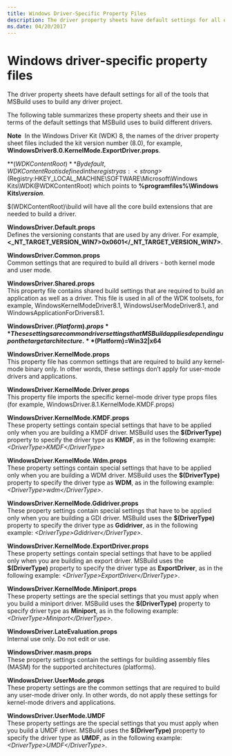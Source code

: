 ```yaml
---
title: Windows Driver-Specific Property Files
description: The driver property sheets have default settings for all of the tools that MSBuild uses to build any driver project.
ms.date: 04/20/2017
---
```


# <span id="devtest.windows_driver-specific_property_files"></span>Windows driver-specific property files


The driver property sheets have default settings for all of the tools that MSBuild uses to build any driver project.

The following table summarizes these property sheets and their use in terms of the default settings that MSBuild uses to build different drivers.

**Note**  In the Windows Driver Kit (WDK) 8, the names of the driver property sheet files included the kit version number (8.0), for example, **WindowsDriver8.0.KernelMode.ExportDriver.props**.

 

<span id="__WDKContentRoot_"></span><span id="__wdkcontentroot_"></span><span id="__WDKCONTENTROOT_"></span>**$(WDKContentRoot)**  
By default, WDKContentRoot is defined in the registry as: <strong>$(Registry:HKEY\_LOCAL\_MACHINE\\SOFTWARE\\Microsoft\\Windows Kits\\WDK@WDKContentRoot)</strong> which points to **%programfiles%\\Windows Kits\\*version***.

$(WDKContentRoot)\\build will have all the core build extensions that are needed to build a driver.

<span id="WindowsDriver.Default.props"></span><span id="windowsdriver.default.props"></span><span id="WINDOWSDRIVER.DEFAULT.PROPS"></span>**WindowsDriver.Default.props**  
Defines the versioning constants that are used by any driver. For example, **&lt;\_NT\_TARGET\_VERSION\_WIN7&gt;0x0601&lt;/\_NT\_TARGET\_VERSION\_WIN7&gt;**.

<span id="WindowsDriver.Common.props"></span><span id="windowsdriver.common.props"></span><span id="WINDOWSDRIVER.COMMON.PROPS"></span>**WindowsDriver.Common.props**  
Common settings that are required to build all drivers - both kernel mode and user mode.

<span id="WindowsDriver.Shared.props"></span><span id="windowsdriver.shared.props"></span><span id="WINDOWSDRIVER.SHARED.PROPS"></span>**WindowsDriver.Shared.props**  
This property file contains shared build settings that are required to build an application as well as a driver. This file is used in all of the WDK toolsets, for example, WindowsKernelModeDriver8.1, WindowsUserModeDriver8.1, and WindowsApplicationForDrivers8.1.

<span id="WindowsDriver.__Platform_.props"></span><span id="windowsdriver.__platform_.props"></span><span id="WINDOWSDRIVER.__PLATFORM_.PROPS"></span>**WindowsDriver.$(Platform).props**  
These settings are common driver settings that MSBuild applies depending upon the target architecture. **$(Platform)=Win32|x64**

<span id="WindowsDriver.KernelMode.props"></span><span id="windowsdriver.kernelmode.props"></span><span id="WINDOWSDRIVER.KERNELMODE.PROPS"></span>**WindowsDriver.KernelMode.props**  
This property file has common settings that are required to build any kernel-mode binary only. In other words, these settings don’t apply for user-mode drivers and applications.

<span id="WindowsDriver.KernelMode.Driver.props"></span><span id="windowsdriver.kernelmode.driver.props"></span><span id="WINDOWSDRIVER.KERNELMODE.DRIVER.PROPS"></span>**WindowsDriver.KernelMode.Driver.props**  
This property file imports the specific kernel-mode driver type props files (for example, WindowsDriver.8.1.KernelMode.KMDF.props)

<span id="WindowsDriver.KernelMode.KMDF.props"></span><span id="windowsdriver.kernelmode.kmdf.props"></span><span id="WINDOWSDRIVER.KERNELMODE.KMDF.PROPS"></span>**WindowsDriver.KernelMode.KMDF.props**  
These property settings contain special settings that have to be applied only when you are building a KMDF driver. MSBuild uses the **$(DriverType)** property to specify the driver type as **KMDF**, as in the following example: *&lt;DriverType&gt;KMDF&lt;/DriverType&gt;*

<span id="WindowsDriver.KernelMode.Wdm.props"></span><span id="windowsdriver.kernelmode.wdm.props"></span><span id="WINDOWSDRIVER.KERNELMODE.WDM.PROPS"></span>**WindowsDriver.KernelMode.Wdm.props**  
These property settings contain special settings that have to be applied only when you are building a WDM driver. MSBuild uses the **$(DriverType)** property to specify the driver type as **WDM**, as in the following example: *&lt;DriverType&gt;wdm&lt;/DriverType&gt;*.

<span id="WindowsDriver.KernelMode.Gdidriver.props"></span><span id="windowsdriver.kernelmode.gdidriver.props"></span><span id="WINDOWSDRIVER.KERNELMODE.GDIDRIVER.PROPS"></span>**WindowsDriver.KernelMode.Gdidriver.props**  
These property settings contain special settings that have to be applied only when you are building a GDI driver. MSBuild uses the **$(DriverType)** property to specify the driver type as **Gdidriver**, as in the following example: *&lt;DriverType&gt;Gdidriver&lt;/DriverType&gt;*.

<span id="WindowsDriver.KernelMode.ExportDriver.props"></span><span id="windowsdriver.kernelmode.exportdriver.props"></span><span id="WINDOWSDRIVER.KERNELMODE.EXPORTDRIVER.PROPS"></span>**WindowsDriver.KernelMode.ExportDriver.props**  
These property settings contain special settings that have to be applied only when you are building an export driver. MSBuild uses the **$(DriverType)** property to specify the driver type as **ExportDriver**, as in the following example: *&lt;DriverType&gt;ExportDriver&lt;/DriverType&gt;*.

<span id="WindowsDriver.KernelMode.Miniport.props"></span><span id="windowsdriver.kernelmode.miniport.props"></span><span id="WINDOWSDRIVER.KERNELMODE.MINIPORT.PROPS"></span>**WindowsDriver.KernelMode.Miniport.props**  
These property settings are the special settings that you must apply when you build a miniport driver. MSBuild uses the **$(DriverType)** property to specify driver type as **Miniport**, as in the following example: *&lt;DriverType&gt;Miniport&lt;/DriverType&gt;*.

<span id="WindowsDriver.LateEvaluation.props_"></span><span id="windowsdriver.lateevaluation.props_"></span><span id="WINDOWSDRIVER.LATEEVALUATION.PROPS_"></span>**WindowsDriver.LateEvaluation.props**   
Internal use only. Do not edit or use.

<span id="WindowsDriver.masm.props"></span><span id="windowsdriver.masm.props"></span><span id="WINDOWSDRIVER.MASM.PROPS"></span>**WindowsDriver.masm.props**  
These property settings contain the settings for building assembly files (MASM) for the supported architectures (platforms).

<span id="WindowsDriver.UserMode.props"></span><span id="windowsdriver.usermode.props"></span><span id="WINDOWSDRIVER.USERMODE.PROPS"></span>**WindowsDriver.UserMode.props**  
These property settings are the common settings that are required to build any user-mode driver only. In other words, do not apply these settings for kernel-mode drivers and applications.

<span id="WindowsDriver.UserMode.UMDF"></span><span id="windowsdriver.usermode.umdf"></span><span id="WINDOWSDRIVER.USERMODE.UMDF"></span>**WindowsDriver.UserMode.UMDF**  
These property settings are the special settings that you must apply when you build a UMDF driver. MSBuild uses the **$(DriverType)** property to specify the driver type as **UMDF**, as in the following example: *&lt;DriverType&gt;UMDF&lt;/DriverType&gt;*.

